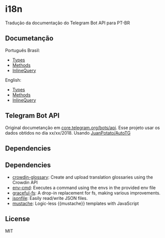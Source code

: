 # i18n

Tradução da documentação do Telegram Bot API para PT-BR


## Documetanção

Português Brasil:
- [Types](https://github.com/DesenvolvimentoDeBots/i18n/blob/master/source/pt/types.md)
- [Methods](https://github.com/DesenvolvimentoDeBots/i18n/blob/master/source/pt/methods.md)
- [InlineQuery](https://github.com/DesenvolvimentoDeBots/i18n/blob/master/source/pt/inline.md)

English:
- [Types](https://github.com/DesenvolvimentoDeBots/i18n/blob/master/source/en/types.md)
- [Methods](https://github.com/DesenvolvimentoDeBots/i18n/blob/master/source/en/methods.md)
- [InlineQuery](https://github.com/DesenvolvimentoDeBots/i18n/blob/master/source/en/inline.md)

## Telegram Bot API

Original documetanção em [core.telegram.org/bots/api](https://core.telegram.org/bots/api). Esse projeto usar os dados obtidos no dia xx/xx/2018. Usando [JuanPotato/AutoTG](https://github.com/JuanPotato/AutoTG)

## Dependencies

## Dependencies

- [crowdin-glossary](https://ghub.io/crowdin-glossary): Create and upload translation glossaries using the Crowdin API
- [env-cmd](https://ghub.io/env-cmd): Executes a command using the envs in the provided env file
- [graceful-fs](https://ghub.io/graceful-fs): A drop-in replacement for fs, making various improvements.
- [jsonfile](https://ghub.io/jsonfile): Easily read/write JSON files.
- [mustache](https://ghub.io/mustache): Logic-less {{mustache}} templates with JavaScript

## License

MIT
